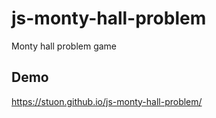 # js-monty-hall-problem

Monty hall problem game

## Demo

https://stuon.github.io/js-monty-hall-problem/
